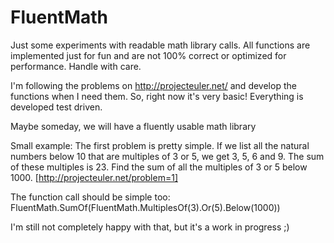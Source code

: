 FluentMath
==========

Just some experiments with readable math library calls. 
All functions are implemented just for fun and are not 100% correct or optimized for performance. Handle with care.

I'm following the problems on http://projecteuler.net/ and develop the functions when I need them.
So, right now it's very basic!
Everything is developed test driven.

Maybe someday, we will have a fluently usable math library 


Small example:
The first problem is pretty simple.
If we list all the natural numbers below 10 that are multiples of 3 or 5, we get 3, 5, 6 and 9. The sum of these multiples is 23.
Find the sum of all the multiples of 3 or 5 below 1000.
[http://projecteuler.net/problem=1]

The function call should be simple too:
FluentMath.SumOf(FluentMath.MultiplesOf(3).Or(5).Below(1000))

I'm still not completely happy with that, but it's a work in progress ;)